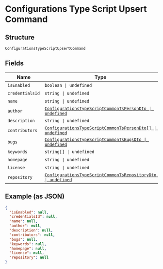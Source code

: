 
# Configurations Type Script Upsert Command

## Structure

`ConfigurationsTypeScriptUpsertCommand`

## Fields

| Name | Type | Tags | Description |
|  --- | --- | --- | --- |
| `isEnabled` | `boolean \| undefined` | Optional | - |
| `credentialsId` | `string \| undefined` | Optional | - |
| `name` | `string \| undefined` | Optional | - |
| `author` | [`ConfigurationsTypeScriptCommonTsPersonDto \| undefined`](../../doc/models/configurations-type-script-common-ts-person-dto.md) | Optional | - |
| `description` | `string \| undefined` | Optional | - |
| `contributors` | [`ConfigurationsTypeScriptCommonTsPersonDto[] \| undefined`](../../doc/models/configurations-type-script-common-ts-person-dto.md) | Optional | - |
| `bugs` | [`ConfigurationsTypeScriptCommonTsBugsDto \| undefined`](../../doc/models/configurations-type-script-common-ts-bugs-dto.md) | Optional | - |
| `keywords` | `string[] \| undefined` | Optional | - |
| `homepage` | `string \| undefined` | Optional | - |
| `license` | `string \| undefined` | Optional | - |
| `repository` | [`ConfigurationsTypeScriptCommonTsRepositoryDto \| undefined`](../../doc/models/configurations-type-script-common-ts-repository-dto.md) | Optional | - |

## Example (as JSON)

```json
{
  "isEnabled": null,
  "credentialsId": null,
  "name": null,
  "author": null,
  "description": null,
  "contributors": null,
  "bugs": null,
  "keywords": null,
  "homepage": null,
  "license": null,
  "repository": null
}
```

